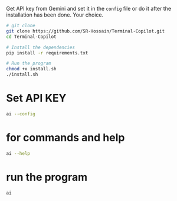 Get API key from Gemini and set it in the `config` file or do it after the installation has been done. Your choice.


```bash
# git clone
git clone https://github.com/SR-Hossain/Terminal-Copilot.git
cd Terminal-Copilot

# Install the dependencies
pip install -r requirements.txt

# Run the program
chmod +x install.sh
./install.sh
```

# Set API KEY
```bash
ai --config
```

# for commands and help
```bash
ai --help
```

# run the program
```bash
ai
```